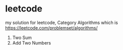 # leetcode

my solution for leetcode, Category Algorithms which is https://leetcode.com/problemset/algorithms/

1. Two Sum
2. Add Two Numbers



